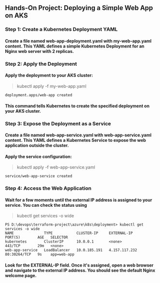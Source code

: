 ## Hands-On Project: Deploying a Simple Web App on AKS
### Step 1: Create a Kubernetes Deployment YAML
#### Create a file named web-app-deployment.yaml with my-web-app.yaml content. This YAML defines a simple Kubernetes Deployment for an Nginx web server with 2 replicas.
### Step 2: Apply the Deployment
#### Apply the deployment to your AKS cluster:
> kubectl apply -f my-web-app.yaml
```
deployment.apps/web-app created
```
#### This command tells Kubernetes to create the specified deployment on your AKS cluster.
### Step 3: Expose the Deployment as a Service
#### Create a file named web-app-service.yaml with web-app-service.yaml content. This YAML defines a Kubernetes Service to expose the web application outside the cluster.
#### Apply the service configuration:
> kubectl apply -f web-app-service.yaml
```
service/web-app-service created
```
### Step 4: Access the Web Application
#### Wait for a few moments until the external IP address is assigned to your service. You can check the status using
> kubectl get services -o wide
```
PS D:\devops\terraform-project\azure\k8s\deployment> kubectl get services -o wide
NAME              TYPE           CLUSTER-IP     EXTERNAL-IP     PORT(S)        AGE   SELECTOR
kubernetes        ClusterIP      10.0.0.1       <none>          443/TCP        29m   <none>
web-app-service   LoadBalancer   10.0.185.191   4.157.117.232   80:30264/TCP   9s    app=web-app
```
#### Look for the EXTERNAL-IP field. Once it's assigned, open a web browser and navigate to the external IP address. You should see the default Nginx welcome page.



